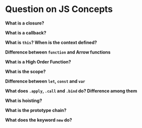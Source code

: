 # Question on JS Concepts

**What is a closure?**

**What is a callback?**

**What is `this`? When is the context defined?**

**Difference between `function` and Arrow functions**

**What is a High Order Function?**

**What is the scope?**

**Difference between `let`, `const` and `var`**

**What does `.apply`, `.call` and `.bind` do? Difference among them**

**What is hoisting?**

**What is the prototype chain?**

**What does the keyword `new` do?**
